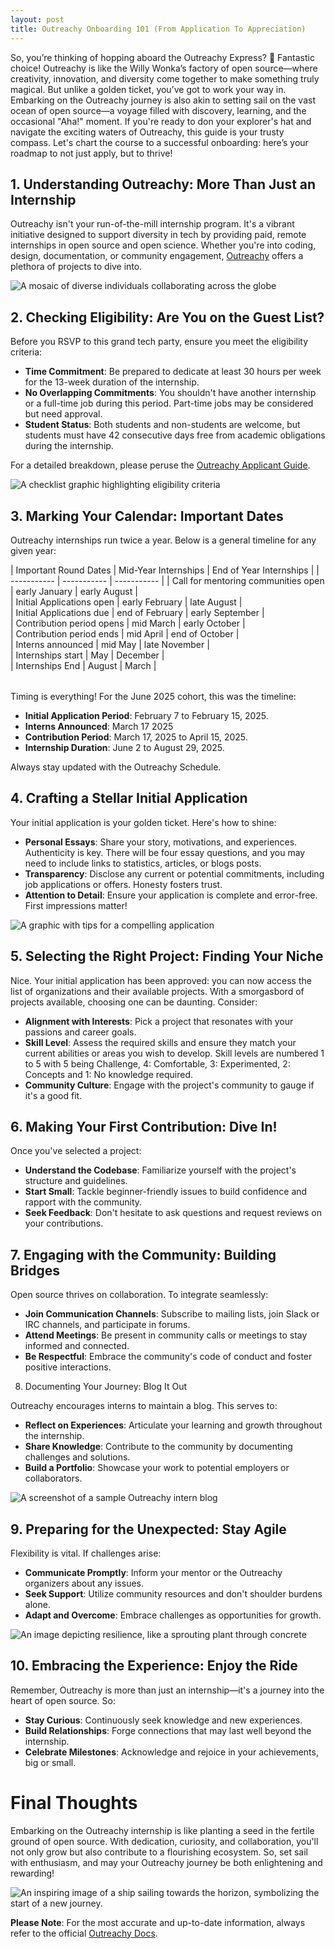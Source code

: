 ```yaml
---
layout: post
title: Outreachy Onboarding 101 (From Application To Appreciation)
---
```


So, you’re thinking of hopping aboard the Outreachy Express? 🎢 Fantastic choice! Outreachy is like the Willy Wonka’s factory of open source—where creativity, innovation, and diversity come together to make something truly magical. But unlike a golden ticket, you’ve got to work your way in. Embarking on the Outreachy journey is also akin to setting sail on the vast ocean of open source—a voyage filled with discovery, learning, and the occasional "Aha!" moment. If you're ready to don your explorer's hat and navigate the exciting waters of Outreachy, this guide is your trusty compass. Let's chart the course to a successful onboarding: here’s your roadmap to not just apply, but to thrive!

## 1. Understanding Outreachy: More Than Just an Internship

Outreachy isn't your run-of-the-mill internship program. It's a vibrant initiative designed to support diversity in tech by providing paid, remote internships in open source and open science. Whether you're into coding, design, documentation, or community engagement, [Outreachy](https://www.outreachy.org) offers a plethora of projects to dive into.​

![A mosaic of diverse individuals collaborating across the globe](https://github.com/user-attachments/assets/3b839053-3f8c-4042-853d-9a410a3d1b85)
<br>

## 2. Checking Eligibility: Are You on the Guest List?

Before you RSVP to this grand tech party, ensure you meet the eligibility criteria:

- **Time Commitment**: Be prepared to dedicate at least 30 hours per week for the 13-week duration of the internship.​
- **No Overlapping Commitments**: You shouldn't have another internship or a full-time job during this period. Part-time jobs may be considered but need approval.​
- **Student Status**: Both students and non-students are welcome, but students must have 42 consecutive days free from academic obligations during the internship.​

For a detailed breakdown, please peruse the [Outreachy Applicant Guide](https://www.outreachy.org/docs/applicant/).

![A checklist graphic highlighting eligibility criteria](https://github.com/user-attachments/assets/6c4c5ccc-faad-4e58-bc65-70e75f9d0155)
<br>

## 3. Marking Your Calendar: Important Dates
Outreachy internships run twice a year. Below is a general timeline for any given year:

<table>
| Important Round Dates | Mid-Year Internships | End of Year Internships |
| ----------- | ----------- | ----------- |
| Call for mentoring communities open | early January | early August | <br>
| Initial Applications open | early February | late August | <br>
| Initial Applications due | end of February | early September | <br>
| Contribution period opens | mid March | early October | <br>
| Contribution period ends | mid April | end of October | <br>
| Interns announced | mid May | late November | <br>
| Internships start | May | December | <br>
| Internships End | August | March  |
</table>

Timing is everything! For the June 2025 cohort, this was the timeline:
- **Initial Application Period**: February 7 to February 15, 2025.​
- **Interns Announced**: March 17 2025
- **Contribution Period**: March 17, 2025 to April 15, 2025.
- **Internship Duration**: June 2 to August 29, 2025.​
    
Always stay updated with the Outreachy Schedule.

## 4. Crafting a Stellar Initial Application

Your initial application is your golden ticket. Here's how to shine:

- **Personal Essays**: Share your story, motivations, and experiences. Authenticity is key. There will be four essay questions, and you may need to include links to statistics, articles, or blogs posts.
- **Transparency**: Disclose any current or potential commitments, including job applications or offers. Honesty fosters trust.​
- **Attention to Detail**: Ensure your application is complete and error-free. First impressions matter!​

![A graphic with tips for a compelling application](https://github.com/user-attachments/assets/31a623a7-265e-49e4-a8ef-e77ed8a8a2ba)
<br>

## 5. Selecting the Right Project: Finding Your Niche

Nice. Your initial application has been approved: you can now access the list of organizations and their available projects. With a smorgasbord of projects available, choosing one can be daunting. Consider:

- **Alignment with Interests**: Pick a project that resonates with your passions and career goals.​
- **Skill Level**: Assess the required skills and ensure they match your current abilities or areas you wish to develop.​ Skill levels are numbered 1 to 5 with 5 being Challenge, 4: Comfortable, 3: Experimented, 2: Concepts and 1: No knowledge required.
- **Community Culture**: Engage with the project's community to gauge if it's a good fit.​

## 6. Making Your First Contribution: Dive In!

Once you've selected a project:
- **Understand the Codebase**: Familiarize yourself with the project's structure and guidelines.​
- **Start Small**: Tackle beginner-friendly issues to build confidence and rapport with the community.​
- **Seek Feedback**: Don't hesitate to ask questions and request reviews on your contributions.​

## 7. Engaging with the Community: Building Bridges

Open source thrives on collaboration. To integrate seamlessly:

- **Join Communication Channels**: Subscribe to mailing lists, join Slack or IRC channels, and participate in forums.​
- **Attend Meetings**: Be present in community calls or meetings to stay informed and connected.​
- **Be Respectful**: Embrace the community's code of conduct and foster positive interactions.​
  
8. Documenting Your Journey: Blog It Out

Outreachy encourages interns to maintain a blog. This serves to:

- **Reflect on Experiences**: Articulate your learning and growth throughout the internship.​
- **Share Knowledge**: Contribute to the community by documenting challenges and solutions.​
- **Build a Portfolio**: Showcase your work to potential employers or collaborators.​

![A screenshot of a sample Outreachy intern blog](https://github.com/user-attachments/assets/99972742-e2b2-4347-adf8-51c6a95f0a16)
<br>

## 9. Preparing for the Unexpected: Stay Agile

Flexibility is vital. If challenges arise:
- **Communicate Promptly**: Inform your mentor or the Outreachy organizers about any issues.​
- **Seek Support**: Utilize community resources and don't shoulder burdens alone.​
- **Adapt and Overcome**: Embrace challenges as opportunities for growth.​

![An image depicting resilience, like a sprouting plant through concrete](https://github.com/user-attachments/assets/408cc3dc-c107-4468-ab0a-118402337c00)
<br>

## 10. Embracing the Experience: Enjoy the Ride

Remember, Outreachy is more than just an internship—it's a journey into the heart of open source. So:

- **Stay Curious**: Continuously seek knowledge and new experiences.​
- **Build Relationships**: Forge connections that may last well beyond the internship.​
- **Celebrate Milestones**: Acknowledge and rejoice in your achievements, big or small.​

# Final Thoughts

Embarking on the Outreachy internship is like planting a seed in the fertile ground of open source. With dedication, curiosity, and collaboration, you'll not only grow but also contribute to a flourishing ecosystem. So, set sail with enthusiasm, and may your Outreachy journey be both enlightening and rewarding!

![An inspiring image of a ship sailing towards the horizon, symbolizing the start of a new journey.](https://github.com/user-attachments/assets/ec37aed5-9e58-4152-82c3-cfe32c7ab654)
<br>

**Please Note**: For the most accurate and up-to-date information, always refer to the official [Outreachy Docs](https://www.outreachy.org/docs).
